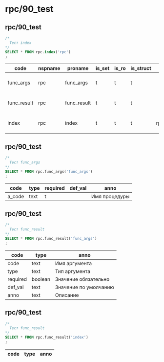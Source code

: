 #  rpc/90_test
## rpc/90_test

```sql
/*
  Тест index
*/
SELECT * FROM rpc.index('rpc')
;
```
|   code     | nspname |   proname   | is_set | is_ro | is_struct |    result    |             anno              |         sample          
|------------|---------|-------------|--------|-------|-----------|--------------|-------------------------------|-------------------------
|func_args   | rpc     | func_args   | t      | t     | t         |              | Описание аргументов процедуры | {"a_code": "func_args"}
|func_result | rpc     | func_result | t      | t     | t         |              | Описание результата процедуры | {"a_code": "func_args"}
|index       | rpc     | index       | t      | t     | t         | rpc.func_def | Список описаний процедур      | 

## rpc/90_test

```sql
/*
  Тест func_args
*/
SELECT * FROM rpc.func_args('func_args')
;
```
| code  | type | required | def_val |     anno      
|-------|------|----------|---------|---------------
|a_code | text | t        |         | Имя процедуры

## rpc/90_test

```sql
/*
  Тест func_result
*/
SELECT * FROM rpc.func_result('func_args')
;
```
|  code   |  type   |         anno          
|---------|---------|-----------------------
|code     | text    | Имя аргумента
|type     | text    | Тип аргумента
|required | boolean | Значение обязательно
|def_val  | text    | Значение по умолчанию
|anno     | text    | Описание

## rpc/90_test

```sql
/*
  Тест func_result
*/
SELECT * FROM rpc.func_result('index')
;
```
|code | type | anno 
|-----|------|------

